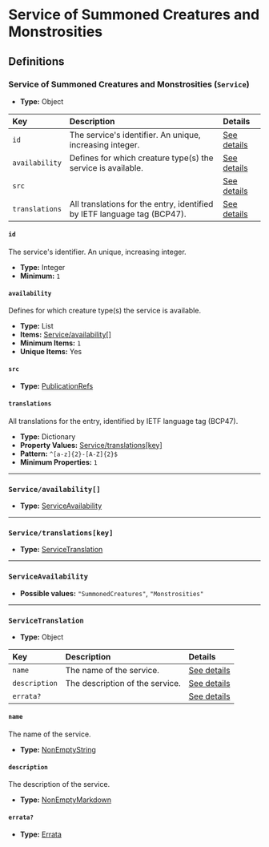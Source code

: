 # Service of Summoned Creatures and Monstrosities

## Definitions

### <a name="Service"></a> Service of Summoned Creatures and Monstrosities (`Service`)

- **Type:** Object

Key | Description | Details
:-- | :-- | :--
`id` | The service's identifier. An unique, increasing integer. | <a href="#Service/id">See details</a>
`availability` | Defines for which creature type(s) the service is available. | <a href="#Service/availability">See details</a>
`src` |  | <a href="#Service/src">See details</a>
`translations` | All translations for the entry, identified by IETF language tag (BCP47). | <a href="#Service/translations">See details</a>

#### <a name="Service/id"></a> `id`

The service's identifier. An unique, increasing integer.

- **Type:** Integer
- **Minimum:** `1`

#### <a name="Service/availability"></a> `availability`

Defines for which creature type(s) the service is available.

- **Type:** List
- **Items:** <a href="#Service/availability[]">Service/availability[]</a>
- **Minimum Items:** `1`
- **Unique Items:** Yes

#### <a name="Service/src"></a> `src`

- **Type:** <a href="./source/_PublicationRef.md#PublicationRefs">PublicationRefs</a>

#### <a name="Service/translations"></a> `translations`

All translations for the entry, identified by IETF language tag (BCP47).

- **Type:** Dictionary
- **Property Values:** <a href="#Service/translations[key]">Service/translations[key]</a>
- **Pattern:** `^[a-z]{2}-[A-Z]{2}$`
- **Minimum Properties:** `1`

---

### <a name="Service/availability[]"></a> `Service/availability[]`

- **Type:** <a href="#ServiceAvailability">ServiceAvailability</a>

---

### <a name="Service/translations[key]"></a> `Service/translations[key]`

- **Type:** <a href="#ServiceTranslation">ServiceTranslation</a>

---

### <a name="ServiceAvailability"></a> `ServiceAvailability`

- **Possible values:** `"SummonedCreatures"`, `"Monstrosities"`

---

### <a name="ServiceTranslation"></a> `ServiceTranslation`

- **Type:** Object

Key | Description | Details
:-- | :-- | :--
`name` | The name of the service. | <a href="#ServiceTranslation/name">See details</a>
`description` | The description of the service. | <a href="#ServiceTranslation/description">See details</a>
`errata?` |  | <a href="#ServiceTranslation/errata">See details</a>

#### <a name="ServiceTranslation/name"></a> `name`

The name of the service.

- **Type:** <a href="./_NonEmptyString.md#NonEmptyString">NonEmptyString</a>

#### <a name="ServiceTranslation/description"></a> `description`

The description of the service.

- **Type:** <a href="./_NonEmptyString.md#NonEmptyMarkdown">NonEmptyMarkdown</a>

#### <a name="ServiceTranslation/errata"></a> `errata?`

- **Type:** <a href="./source/_Erratum.md#Errata">Errata</a>
